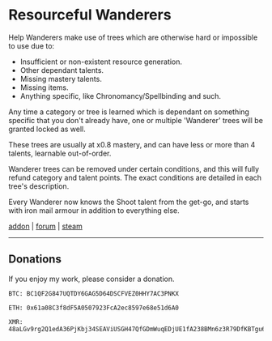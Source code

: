 # Resourceful Wanderers

Help Wanderers make use of trees which are otherwise hard or impossible to use due to:
* Insufficient or non-existent resource generation.
* Other dependant talents.
* Missing mastery talents.
* Missing items.
* Anything specific, like Chronomancy/Spellbinding and such.

Any time a category or tree is learned which is dependant on something specific that you don't already have, one or multiple 'Wanderer' trees will be granted locked as well.

These trees are usually at x0.8 mastery, and can have less or more than 4 talents, learnable out-of-order.

Wanderer trees can be removed under certain conditions, and this will fully refund category and talent points. The exact conditions are detailed in each tree's description.

Every Wanderer now knows the Shoot talent from the get-go, and starts with iron mail armour in addition to everything else.

[addon](https://te4.org/games/addons/tome/resourceful-wanderers) | [forum](https://forums.te4.org/viewtopic.php?f=50&t=52893) | [steam](http://steamcommunity.com/sharedfiles/filedetails/?id=2644637486)

-----

## Donations

If you enjoy my work, please consider a donation.

```
BTC: BC1QF2G847UQTDY6GAG5D64DSCFVEZ0HHY7AC3PNKX

ETH: 0x61a08C3f8dF5A0507923FcA2ec8597e68e51d6A0

XMR: 48aLGv9rg2Q1edA36PjKbj34SEAViUSGH47QfGDmWuqEDjUE1fA238BMn6z3R79DfKBTgu6TkT4VL5sMeTG6axMaKXytH6F
```
